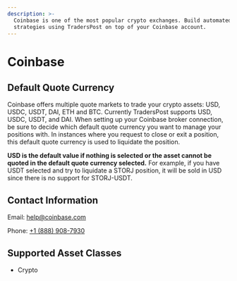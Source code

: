 ```yaml
---
description: >-
  Coinbase is one of the most popular crypto exchanges. Build automated trading
  strategies using TradersPost on top of your Coinbase account.
---
```


# Coinbase

## Default Quote Currency

Coinbase offers multiple quote markets to trade your crypto assets: USD, USDC, USDT, DAI, ETH and BTC. Currently TradersPost supports USD, USDC, USDT, and DAI. When setting up your Coinbase broker connection, be sure to decide which default quote currency you want to manage your positions with. In instances where you request to close or exit a position, this default quote currency is used to liquidate the position.

**USD is the default value if nothing is selected or the asset cannot be quoted in the default quote currency selected.** For example, if you have USDT selected and try to liquidate a STORJ position, it will be sold in USD since there is no support for STORJ-USDT.

## Contact Information

Email: [help@coinbase.com](mailto:help@coinbase.com)

Phone: [+1 (888) 908-7930](tel:18889087930)

## Supported Asset Classes

* Crypto
